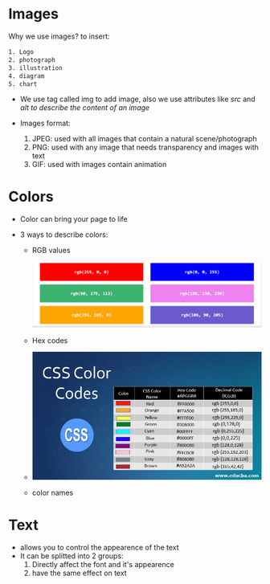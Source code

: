 # **Images**
 
 Why we use images?
  to insert:

    1. Logo
    2. photograph
    3. illustration
    4. diagram
    5. chart

* We use tag called img to add image, also we use attributes like *src* and *alt to describe the content of an image*

* Images format:
     1. JPEG: used with all images that contain a natural scene/photograph
     2. PNG: used with any image that needs transparency and images with text
     3. GIF: used with images contain animation 

# **Colors**
  
  * Color can bring your page to life 

  * 3 ways to describe colors:
      * RGB values
    
         ![img](img/RGB.PNG)


      * Hex codes
      * 
           ![hex](img/hexcodes.jpg)


      * color names



# **Text**
 
 * allows you to control the appearence of the text
 * It can be splitted into 2 groups:
     1. Directly affect the font and it's appearence
     2. have the same effect on text


